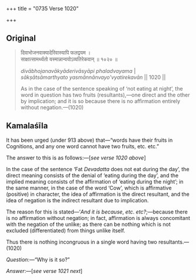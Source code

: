 +++
title = "0735 Verse 1020"

+++
## Original 
>
> दिवाभोजनवाक्यादेरिवास्यापि फलद्वयम ।  
> साक्षात्सामर्थ्यतो यस्मान्नान्वयोऽव्यतिरेकवान् ॥ १०२० ॥ 
>
> *divābhojanavākyāderivāsyāpi phaladvayama* \|  
> *sākṣātsāmarthyato yasmānnānvayo'vyatirekavān* \|\| 1020 \|\| 
>
> As in the case of the sentence speaking of ‘not eating at night’, the word in question has two fruits (resultants),—one direct and the other by implication; and it is so because there is no affirmation entirely without negation.—(1020)



## Kamalaśīla

It has been urged (under 913 above) that—“words have their fruits in Cognitions, and any one word cannot have two fruits, etc. etc.”

The answer to this is as follows:—[*see verse 1020 above*]

In the case of the sentence ‘Fat *Devadatta* does not eat during the day’, the direct meaning consists of the denial of ‘eating during the day’, and the implied meaning consists of the affirmation of ‘eating during the night’; in the same manner, in the case of the word ‘Cow’, which is affirmative (positive) in character, the idea of affirmation is the direct resultant, and the idea of negation is the indirect resultant due to implication.

The reason for this is stated—‘*And it is because*, *etc*. *etc?*;—because there is no affirmation without negation; in fact, affirmation is always concomitant with the negation of the unlike; as there can be nothing which is not excluded (differentiated) from things unlike itself.

Thus there is nothing incongruous in a single word having two resultants.—(1020)

*Question*:—“Why is it so?”

*Answer*:—[*see verse 1021 next*]



